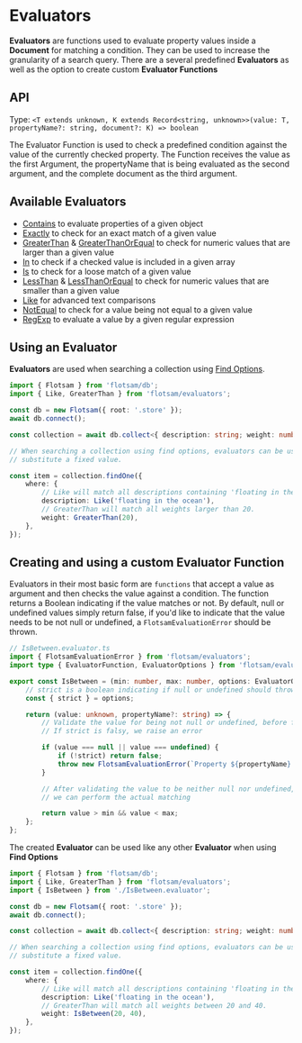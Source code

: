 <!-- @format -->

# Evaluators

**Evaluators** are functions used to evaluate property values inside a **Document** for matching a condition. They can be used to increase the granularity of a search query. There are a several predefined **Evaluators** as well as the option to create custom **Evaluator Functions**

## API

Type: `<T extends unknown, K extends Record<string, unknown>>(value: T, propertyName?: string, document?: K) => boolean`

The Evaluator Function is used to check a predefined condition against the value of the currently checked property.
The Function receives the value as the first Argument, the propertyName that is being evaluated as the second argument, and the complete document as the third argument.

## Available Evaluators

-   [Contains](./Contains.evaluator.md) to evaluate properties of a given object
-   [Exactly](./Exactly.evaluator.md) to check for an exact match of a given value
-   [GreaterThan](./GreaterThan.evaluator.md) & [GreaterThanOrEqual](./GreaterThanOrEqual.evaluator.md) to check for numeric values that are larger than a given value
-   [In](./In.evaluator.md) to check if a checked value is included in a given array
-   [Is](./Is.evaluator.md) to check for a loose match of a given value
-   [LessThan](./LessThan.evaluator.md) & [LessThanOrEqual](./LessThanOrEqual.evaluator.md) to check for numeric values that are smaller than a given value
-   [Like](./Like.evaluator.md) for advanced text comparisons
-   [NotEqual](./NotEqual.evaluator.md) to check for a value being not equal to a given value
-   [RegExp](./RegExp.evaluator.md) to evaluate a value by a given regular expression

## Using an Evaluator

**Evaluators** are used when searching a collection using [Find Options](../db/FindOptions.md).

```ts
import { Flotsam } from 'flotsam/db';
import { Like, GreaterThan } from 'flotsam/evaluators';

const db = new Flotsam({ root: '.store' });
await db.connect();

const collection = await db.collect<{ description: string; weight: number }>('flotsam');

// When searching a collection using find options, evaluators can be used to
// substitute a fixed value.

const item = collection.findOne({
    where: {
        // Like will match all descriptions containing 'floating in the ocean'. Case will be ignored.
        description: Like('floating in the ocean'),
        // GreaterThan will match all weights larger than 20.
        weight: GreaterThan(20),
    },
});
```

## Creating and using a custom Evaluator Function

Evaluators in their most basic form are `functions` that accept a value as argument and then checks the value against a condition. The function returns a Boolean indicating if the value matches or not. By default, null or undefined values simply return false, if you'd like to indicate that the value needs to be not null or undefined, a `FlotsamEvaluationError` should be thrown.

```ts
// IsBetween.evaluator.ts
import { FlotsamEvaluationError } from 'flotsam/evaluators';
import type { EvaluatorFunction, EvaluatorOptions } from 'flotsam/evaluators';

export const IsBetween = (min: number, max: number, options: EvaluatorOptions): EvaluatorFunction => {
    // strict is a boolean indicating if null or undefined should throw an error
    const { strict } = options;

    return (value: unknown, propertyName?: string) => {
        // Validate the value for being not null or undefined, before further checks occur.
        // If strict is falsy, we raise an error

        if (value === null || value === undefined) {
            if (!strict) return false;
            throw new FlotsamEvaluationError(`Property ${propertyName} is null or undefined.`);
        }

        // After validating the value to be neither null nor undefined,
        // we can perform the actual matching

        return value > min && value < max;
    };
};
```

The created **Evaluator** can be used like any other **Evaluator** when using **Find Options**

```ts
import { Flotsam } from 'flotsam/db';
import { Like, GreaterThan } from 'flotsam/evaluators';
import { IsBetween } from './IsBetween.evaluator';

const db = new Flotsam({ root: '.store' });
await db.connect();

const collection = await db.collect<{ description: string; weight: number }>('flotsam');

// When searching a collection using find options, evaluators can be used to
// substitute a fixed value.

const item = collection.findOne({
    where: {
        // Like will match all descriptions containing 'floating in the ocean'. Case will be ignored.
        description: Like('floating in the ocean'),
        // GreaterThan will match all weights between 20 and 40.
        weight: IsBetween(20, 40),
    },
});
```
